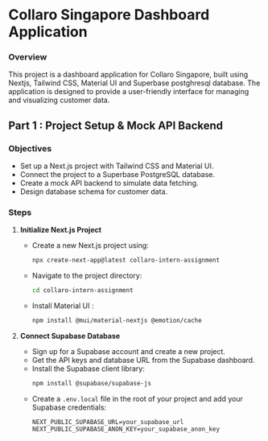 # Collaro Singapore Dashboard Application

### Overview
This project is a dashboard application for Collaro Singapore, built using Nextjs, Tailwind CSS, Material UI and Superbase postghresql database. The application is designed to provide a user-friendly interface for managing and visualizing customer data.

## Part 1 : Project Setup & Mock API Backend

### Objectives
- Set up a Next.js project with Tailwind CSS and Material UI.
- Connect the project to a Superbase PostgreSQL database.
- Create a mock API backend to simulate data fetching.
- Design database schema for customer data.

### Steps

1. **Initialize Next.js Project**
   - Create a new Next.js project using:  
        ```bash
        npx create-next-app@latest collaro-intern-assignment
        ```
   - Navigate to the project directory: 
        ```bash
        cd collaro-intern-assignment
        ```
   - Install Material UI : 
        ```bash
        npm install @mui/material-nextjs @emotion/cache
        ```

2. **Connect Supabase Database**
   - Sign up for a Supabase account and create a new project.
   - Get the API keys and database URL from the Supabase dashboard.
   - Install the Supabase client library:
        ```bash
        npm install @supabase/supabase-js
        ```
   - Create a `.env.local` file in the root of your project and add your Supabase credentials:
        ```
        NEXT_PUBLIC_SUPABASE_URL=your_supabase_url
        NEXT_PUBLIC_SUPABASE_ANON_KEY=your_supabase_anon_key
        ```
